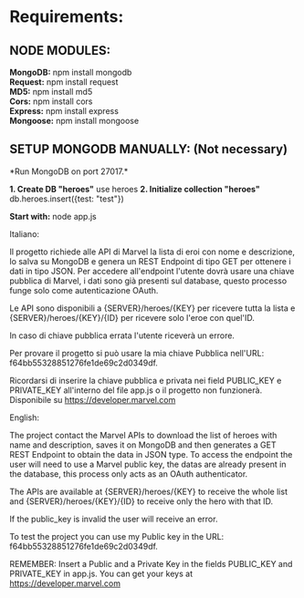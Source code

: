 <h1>Requirements:</h1>

<h2>NODE MODULES:</h2>
<b>MongoDB:</b> npm install mongodb<br>
<b>Request:</b> npm install request<br>
<b>MD5:</b> npm install md5<br>
<b>Cors:</b> npm install cors<br>
<b>Express:</b> npm install express<br>
<b>Mongoose:</b> npm install mongoose<br>

<h2>SETUP MONGODB MANUALLY: (Not necessary)</h2>
*Run MongoDB on port 27017.*

**1. Create DB "heroes"** use heroes
**2. Initialize collection "heroes"** db.heroes.insert({test: "test"})

**Start with:** node app.js


Italiano:

Il progetto richiede alle API di Marvel la lista di eroi con nome e descrizione, lo salva su MongoDB e genera un REST Endpoint  di tipo GET per ottenere i dati in tipo JSON. Per accedere all'endpoint l'utente dovrà usare una chiave pubblica di Marvel, i dati sono già presenti sul database, questo processo funge solo come autenticazione OAuth.

Le API sono disponibili a {SERVER}/heroes/{KEY} per ricevere tutta la lista e {SERVER}/heroes/{KEY}/{ID} per ricevere solo l'eroe con quel'ID.

In caso di chiave pubblica errata l'utente riceverà un errore.

Per provare il progetto si può usare la mia chiave Pubblica nell'URL: f64bb55328851276fe1de69c2d0349df.

Ricordarsi di inserire la chiave pubblica e privata nei field PUBLIC_KEY e PRIVATE_KEY all'interno del file app.js o il progetto non funzionerà.
Disponibile su https://developer.marvel.com


English:

The project contact the Marvel APIs to download the list of heroes with name and description, saves it on MongoDB and then generates a GET REST Endpoint to obtain the data in JSON type. To access the endpoint the user will need to use a Marvel public key, the datas are already present in the database, this process only acts as an OAuth authenticator.

The APIs are available at {SERVER}/heroes/{KEY} to receive the whole list and {SERVER}/heroes/{KEY}/{ID} to receive only the hero with that ID.

If the public_key is invalid the user will receive an error.

To test the project you can use my Public key in the URL: f64bb55328851276fe1de69c2d0349df.

REMEMBER: Insert a Public and a Private Key in the fields PUBLIC_KEY and PRIVATE_KEY in app.js.
You can get your keys at https://developer.marvel.com
